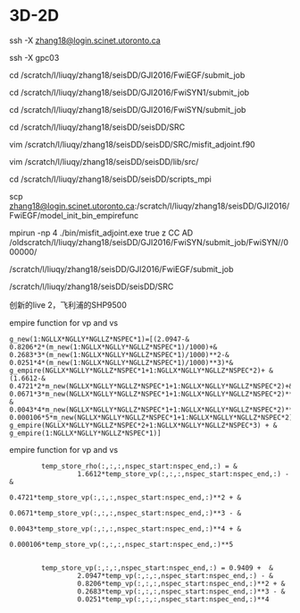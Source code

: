 # 3D-2D


 ssh -X zhang18@login.scinet.utoronto.ca
 
 ssh -X  gpc03
 
 cd /scratch/l/liuqy/zhang18/seisDD/GJI2016/FwiEGF/submit_job
 
 cd /scratch/l/liuqy/zhang18/seisDD/GJI2016/FwiSYN1/submit_job 
 
  
 cd /scratch/l/liuqy/zhang18/seisDD/GJI2016/FwiSYN/submit_job 
 
 cd /scratch/l/liuqy/zhang18/seisDD/seisDD/SRC
 
 vim /scratch/l/liuqy/zhang18/seisDD/seisDD/SRC/misfit_adjoint.f90
 
 vim /scratch/l/liuqy/zhang18/seisDD/seisDD/lib/src/
 
 cd /scratch/l/liuqy/zhang18/seisDD/seisDD/scripts_mpi

scp   zhang18@login.scinet.utoronto.ca:/scratch/l/liuqy/zhang18/seisDD/GJI2016/FwiEGF/model_init_bin_empirefunc

mpirun -np 4 ./bin/misfit_adjoint.exe true z CC AD /oldscratch/l/liuqy/zhang18/seisDD/GJI2016/FwiSYN/submit_job/FwiSYN//000000/


/scratch/l/liuqy/zhang18/seisDD/GJI2016/FwiEGF/submit_job

/scratch/l/liuqy/zhang18/seisDD/seisDD/SRC


创新的live 2，飞利浦的SHP9500



empire function for vp and vs

    g_new(1:NGLLX*NGLLY*NGLLZ*NSPEC*1)=[(2.0947-&
    0.8206*2*(m_new(1:NGLLX*NGLLY*NGLLZ*NSPEC*1)/1000)+&
    0.2683*3*(m_new(1:NGLLX*NGLLY*NGLLZ*NSPEC*1)/1000)**2-&
    0.0251*4*(m_new(1:NGLLX*NGLLY*NGLLZ*NSPEC*1)/1000)**3)*&
    g_empire(NGLLX*NGLLY*NGLLZ*NSPEC*1+1:NGLLX*NGLLY*NGLLZ*NSPEC*2)+ &
    (1.6612-&
    0.4721*2*m_new(NGLLX*NGLLY*NGLLZ*NSPEC*1+1:NGLLX*NGLLY*NGLLZ*NSPEC*2)+&
    0.0671*3*m_new(NGLLX*NGLLY*NGLLZ*NSPEC*1+1:NGLLX*NGLLY*NGLLZ*NSPEC*2)**2-&
    0.0043*4*m_new(NGLLX*NGLLY*NGLLZ*NSPEC*1+1:NGLLX*NGLLY*NGLLZ*NSPEC*2)**3+&
    0.000106*5*m_new(NGLLX*NGLLY*NGLLZ*NSPEC*1+1:NGLLX*NGLLY*NGLLZ*NSPEC*2)**4)*&
    g_empire(NGLLX*NGLLY*NGLLZ*NSPEC*2+1:NGLLX*NGLLY*NGLLZ*NSPEC*3) + &
    g_empire(1:NGLLX*NGLLY*NGLLZ*NSPEC*1)]
    
empire function for vp and vs

            temp_store_rho(:,:,:,nspec_start:nspec_end,:) = &
                     1.6612*temp_store_vp(:,:,:,nspec_start:nspec_end,:) - &               
                     0.4721*temp_store_vp(:,:,:,nspec_start:nspec_end,:)**2 + &
                     0.0671*temp_store_vp(:,:,:,nspec_start:nspec_end,:)**3 - &        
                     0.0043*temp_store_vp(:,:,:,nspec_start:nspec_end,:)**4 + &
                     0.000106*temp_store_vp(:,:,:,nspec_start:nspec_end,:)**5


            temp_store_vp(:,:,:,nspec_start:nspec_end,:) = 0.9409 +  &
                     2.0947*temp_vp(:,:,:,nspec_start:nspec_end,:) - &    
                     0.8206*temp_vp(:,:,:,nspec_start:nspec_end,:)**2 + &
                     0.2683*temp_vp(:,:,:,nspec_start:nspec_end,:)**3 - &
                     0.0251*temp_vp(:,:,:,nspec_start:nspec_end,:)**4
 
                              
                              
                              
                              
                               
